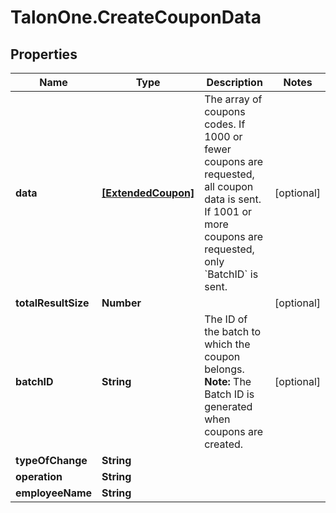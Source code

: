 # TalonOne.CreateCouponData

## Properties

Name | Type | Description | Notes
------------ | ------------- | ------------- | -------------
**data** | [**[ExtendedCoupon]**](ExtendedCoupon.md) | The array of coupons codes. If 1000 or fewer coupons are requested, all coupon data is sent. If 1001 or more coupons are requested, only &#x60;BatchID&#x60; is sent. | [optional] 
**totalResultSize** | **Number** |  | [optional] 
**batchID** | **String** | The ID of the batch to which the coupon belongs.  **Note:** The Batch ID is generated when coupons are created.  | [optional] 
**typeOfChange** | **String** |  | 
**operation** | **String** |  | 
**employeeName** | **String** |  | 


